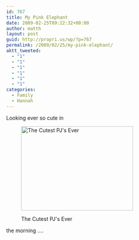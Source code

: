 ```yaml
---
id: 767
title: My Pink Elephant
date: 2009-02-25T09:22:32+00:00
author: matth
layout: post
guid: http://propri.us/wp/?p=767
permalink: /2009/02/25/my-pink-elephant/
aktt_tweeted:
  - "1"
  - "1"
  - "1"
  - "1"
  - "1"
  - "1"
categories:
  - Family
  - Hannah
---
```

Looking ever so cute in<figure id="attachment_768" style="width: 300px" class="wp-caption aligncenter">

[<img class="size-medium wp-image-768" title="Pink Elephant PJ's" src="http://192.241.192.98/wp-content/uploads/2009/02/photo1235484893678-300x225.jpg" alt="The Cutest PJ's Ever" width="300" height="225" srcset="http://localhost/wp-content/uploads/2009/02/photo1235484893678-300x225.jpg 300w, http://localhost/wp-content/uploads/2009/02/photo1235484893678-768x576.jpg 768w, http://localhost/wp-content/uploads/2009/02/photo1235484893678.jpg 800w" sizes="(max-width: 300px) 100vw, 300px" />](http://localhost/wp-content/uploads/2009/02/photo1235484893678.jpg)<figcaption class="wp-caption-text">The Cutest PJ's Ever</figcaption></figure> 

the morning &#8230;.